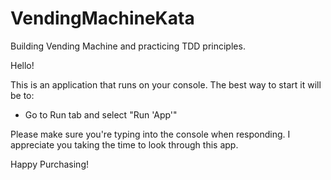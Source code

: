 # VendingMachineKata
Building Vending Machine and practicing TDD principles.

Hello! 

This is an application that runs on your console. 
The best way to start it will be to:
- Go to Run tab and select "Run 'App'"

Please make sure you're typing into the console when responding.
I appreciate you taking the time to look through this app.

Happy Purchasing!
